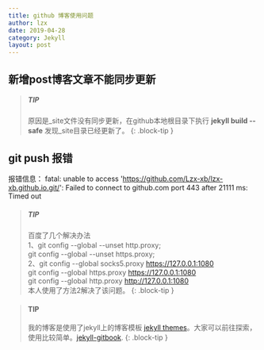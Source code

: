 ```yaml
---
title: github 博客使用问题
author: lzx
date: 2019-04-28
category: Jekyll
layout: post
---
```


## 新增post博客文章不能同步更新
> ##### TIP
>
>原因是_site文件没有同步更新，在github本地根目录下执行 **jekyll build --safe** 发现_site目录已经更新了。
{: .block-tip }

## git push 报错
报错信息： fatal: unable to access 'https://github.com/Lzx-xb/lzx-xb.github.io.git/': Failed to connect to github.com port 443 after 21111 ms: Timed out

> ##### TIP
>百度了几个解决办法<br/>
>1、git config --global --unset http.proxy; <br/>
>   git config --global --unset https.proxy;<br/>
>2、git config --global socks5.proxy https://127.0.0.1:1080<br/>
>   git config --global https.proxy https://127.0.0.1:1080<br/>
>   git config --global http.proxy http://127.0.0.1:1080<br/>
>本人使用了方法2解决了该问题。
{: .block-tip }



> #### TIP
>
>我的博客是使用了jekyll上的博客模板 [jekyll themes][1]。大家可以前往探索，使用比较简单。[jekyll-gitbook][2].
{: .block-tip }


[1]: https://pages.github.com/themes
[2]: https://github.com/sighingnow/jekyll-gitbook